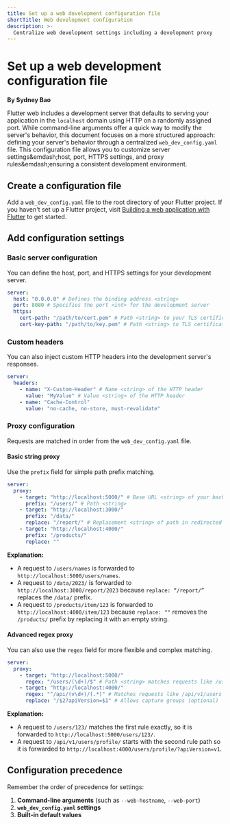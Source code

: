 ```yaml
---
title: Set up a web development configuration file
shortTitle: Web development configuration
description: >-
  Centralize web development settings including a development proxy
---
```


# Set up a web development configuration file
**By Sydney Bao**

Flutter web includes a development server that defaults to
serving your application in the `localhost` domain using HTTP
on a randomly assigned port. While command-line arguments offer
a quick way to modify the server's behavior,
this document focuses on a more structured approach:
defining your server's behavior through a centralized `web_dev_config.yaml` file.
This configuration file allows you to
customize server settings&emdash;host, port, HTTPS settings, and
proxy rules&emdash;ensuring a consistent development environment.

## Create a configuration file

Add a `web_dev_config.yaml` file to the root directory of your Flutter project.
If you haven't set up a Flutter project,
visit [Building a web application with Flutter][] to get started.

[Building a web application with Flutter]: /platform-integration/web/building

## Add configuration settings

### Basic server configuration

You can define the host, port, and HTTPS settings for your development server.

```yaml title="web_dev_config.yaml"
server:
  host: "0.0.0.0" # Defines the binding address <string>
  port: 8080 # Specifies the port <int> for the development server
  https: 
    cert-path: "/path/to/cert.pem" # Path <string> to your TLS certificate
    cert-key-path: "/path/to/key.pem" # Path <string> to TLS certificate key
```

### Custom headers

You can also inject custom HTTP headers into the development server's responses.

```yaml title="web_dev_config.yaml"
server:
  headers:
    - name: "X-Custom-Header" # Name <string> of the HTTP header
      value: "MyValue" # Value <string> of the HTTP header
    - name: "Cache-Control"
      value: "no-cache, no-store, must-revalidate"
```

### Proxy configuration

Requests are matched in order from the `web_dev_config.yaml` file.

#### Basic string proxy

Use the `prefix` field for simple path prefix matching.

```yaml title="web_dev_config.yaml"
server:
  proxy:
    - target: "http://localhost:5000/" # Base URL <string> of your backend
      prefix: "/users/" # Path <string>
    - target: "http://localhost:3000/"
      prefix: "/data/"
      replace: "/report/" # Replacement <string> of path in redirected URL (optional)
    - target: "http://localhost:4000/"
      prefix: "/products/"
      replace: ""
```

**Explanation:**

*   A request to `/users/names` is
    forwarded to `http://localhost:5000/users/names`.
*   A request to `/data/2023/` is
    forwarded to `http://localhost:3000/report/2023`
    because `replace: “/report/”` replaces the `/data/` prefix.
*   A request to `/products/item/123` is
    forwarded to `http://localhost:4000/item/123` because `replace: ""`
    removes the `/products/` prefix by replacing it with an empty string.

#### Advanced regex proxy

You can also use the `regex` field for more flexible and complex matching.

```yaml title="web_dev_config.yaml"
server:
  proxy:
    - target: "http://localhost:5000/"
      regex: "/users/(\d+)/$" # Path <string> matches requests like /users/123/
    - target: "http://localhost:4000/"
      regex: "^/api/(v\d+)/(.*)" # Matches requests like /api/v1/users
      replace: "/$2?apiVersion=$1" # Allows capture groups (optional)
```

**Explanation:**

*   A request to `/users/123/` matches the first rule exactly,
    so it is forwarded to `http://localhost:5000/users/123/`.
*   A request to `/api/v1/users/profile/` starts with the second rule path
    so it is forwarded to `http://localhost:4000/users/profile/?apiVersion=v1`.

## Configuration precedence

Remember the order of precedence for settings:

1. **Command-line arguments** (such as `--web-hostname`, `--web-port`)
2. **`web_dev_config.yaml` settings**
3. **Built-in default values**
